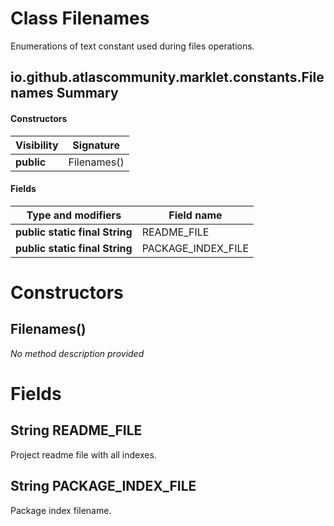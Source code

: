 Class Filenames
===============
Enumerations of text constant used during files operations.

io.github.atlascommunity.marklet.constants.Filenames Summary
-------
#### Constructors
| Visibility | Signature   |
| ---------- | ----------- |
| **public** | Filenames() |
#### Fields
| Type and modifiers             | Field name         |
| ------------------------------ | ------------------ |
| **public static final String** | README_FILE        |
| **public static final String** | PACKAGE_INDEX_FILE |

Constructors
============
Filenames()
-----------
*No method description provided*



Fields
======
String README_FILE
----------------------------
Project readme file with all indexes.


String PACKAGE_INDEX_FILE
-----------------------------------
Package index filename.



